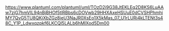 https://www.plantuml.com/plantuml/uml/TOzD2i9G38JtEKLEq2D8KS6LuAAw7zjG7hmVIL94nBjBHOf5tlRBbs6cDOVwb29HHXAxeHSUuE0dCVSHPhmhiMY7QvG5TU8QKiXbZGz8ieU3NaJR0XsEo1X5kMas_07_U1rLURi4kLTENt3s48C_Y1P_Ldwxqzpkf6LKCQl5LALb6hMIXod5Dm00